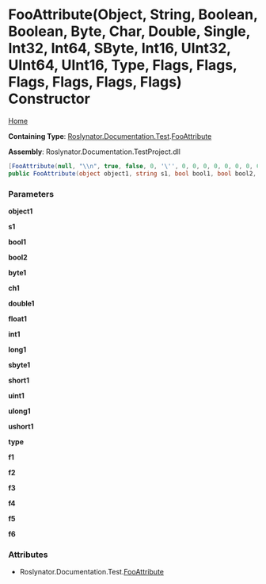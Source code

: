 # FooAttribute\(Object, String, Boolean, Boolean, Byte, Char, Double, Single, Int32, Int64, SByte, Int16, UInt32, UInt64, UInt16, Type, Flags, Flags, Flags, Flags, Flags, Flags\) Constructor

[Home](../../../../../README.md)

**Containing Type**: [Roslynator.Documentation.Test](../../README.md)\.[FooAttribute](../README.md)

**Assembly**: Roslynator\.Documentation\.TestProject\.dll

```csharp
[FooAttribute(null, "\\n", true, false, 0, '\'', 0, 0, 0, 0, 0, 0, 0, 0, 0, typeof(System.Object), Flags.None, Flags.A, Flags.A, Flags.AB | Flags.C, Flags.AB, (Flags)100)]
public FooAttribute(object object1, string s1, bool bool1, bool bool2, byte byte1, char ch1, double double1, float float1, int int1, long long1, sbyte sbyte1, short short1, uint uint1, ulong ulong1, ushort ushort1, Type type, Flags f1, Flags f2, Flags f3, Flags f4, Flags f5, Flags f6)
```

### Parameters

**object1**



**s1**



**bool1**



**bool2**



**byte1**



**ch1**



**double1**



**float1**



**int1**



**long1**



**sbyte1**



**short1**



**uint1**



**ulong1**



**ushort1**



**type**



**f1**



**f2**



**f3**



**f4**



**f5**



**f6**



### Attributes

* Roslynator\.Documentation\.Test\.[FooAttribute](../README.md)

